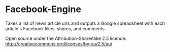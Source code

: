 Facebook-Engine
===============

Takes a list of news article urls and outputs a Google spreadsheet with each article's Facebook likes, shares, and comments.

Open source under the Attribution-ShareAlike 2.5 licence: http://creativecommons.org/licenses/by-sa/2.5/au/